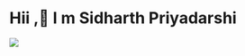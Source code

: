 #                                                                           Hii ,👋 I m Sidharth Priyadarshi
![](https://forthebadge.com/images/badges/built-with-love.svg)


